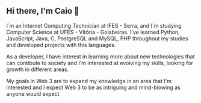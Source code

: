 ## Hi there, I'm Caio 👋

I´m an Internet Computing Technician at IFES - Serra, and I´m studying Computer Science at UFES - Vitória - Goiabeiras. I've learned Python, JavaScript, Java, C, PostgreSQL and MySQL, PHP throughout my studies and developed projects with this languages. 

As a developer, I have interest in learning more about  new technologies that can contibute to society and I'm interested at evolving my skills, looking for growth in different areas. 

My goals in Web 3 are to expand my knowledge in an area that I'm interested and I expect Web 3 to be as intriguing and mind-blowing as anyone would expect
